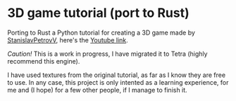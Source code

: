 # 3D game tutorial (port to Rust)

Porting to Rust a Python tutorial for creating a 3D game made by [StanislavPetrovV](https://github.com/StanislavPetrovV/DOOM-style-Game), here's the [Youtube link](https://www.youtube.com/watch?v=ECqUrT7IdqQ).

*Caution!* This is a work in progress, I have migrated it to Tetra (highly recommend this engine).

I have used textures from the original tutorial, as far as I know they are free to use. In any case, this project is only intented as a learning experience, for me and (I hope) for a few other people, if I manage to finish it.
